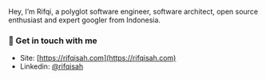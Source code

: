 Hey, I’m Rifqi, a polyglot software engineer, software architect, open source enthusiast and expert googler from Indonesia.

### 💬 Get in touch with me
- Site: [https://rifqisah.com](https://rifqisah.com)
- Linkedin: [@rifqisah](https://linkedin.com/in/rifqisah)